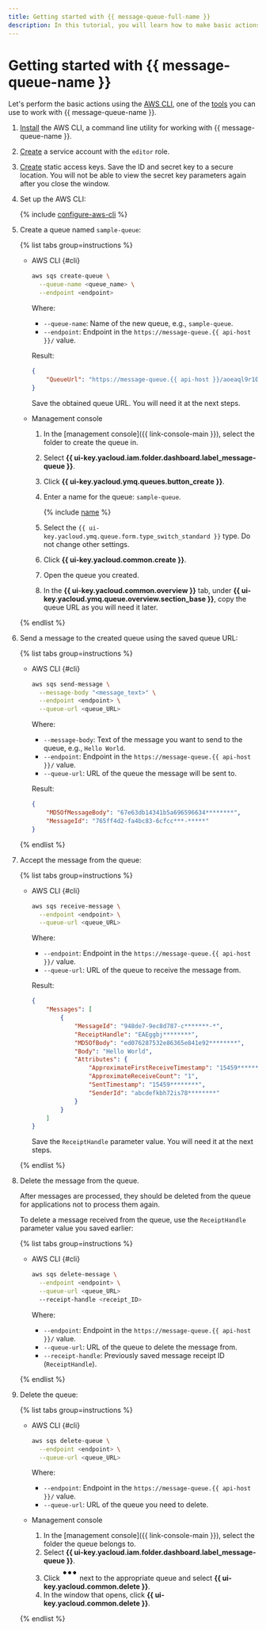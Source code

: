 ```yaml
---
title: Getting started with {{ message-queue-full-name }}
description: In this tutorial, you will learn how to make basic actions with message queues in {{ message-queue-full-name }}. First of all, install the AWS CLI, a command line utility for working with {{ message-queue-name }}.
---
```


# Getting started with {{ message-queue-name }}

Let's perform the basic actions using the [AWS CLI](https://aws.amazon.com/cli/), one of the [tools](instruments/index.md) you can use to work with {{ message-queue-name }}.

1. [Install](https://docs.aws.amazon.com/cli/latest/userguide/getting-started-install.html) the AWS CLI, a command line utility for working with {{ message-queue-name }}.
1. [Create](../iam/operations/sa/create.md) a service account with the `editor` role.
1. [Create](../iam/operations/sa/create-access-key.md) static access keys. Save the ID and secret key to a secure location. You will not be able to view the secret key parameters again after you close the window.
1. Set up the AWS CLI:

   {% include [configure-aws-cli](../_includes/message-queue/configure-aws-cli.md) %}

1. Create a queue named `sample-queue`:

   {% list tabs group=instructions %}

   - AWS CLI {#cli}

     ```bash
     aws sqs create-queue \
       --queue-name <queue_name> \
       --endpoint <endpoint>
     ```

     Where:

     * `--queue-name`: Name of the new queue, e.g., `sample-queue`.
     * `--endpoint`: Endpoint in the `https://message-queue.{{ api-host }}/` value.

     Result:

     ```json
     {
         "QueueUrl": "https://message-queue.{{ api-host }}/aoeaql9r10cd********/000000000000********/sample-queue"
     }
     ```

     Save the obtained queue URL. You will need it at the next steps.

   - Management console

     1. In the [management console]({{ link-console-main }}), select the folder to create the queue in.
     1. Select **{{ ui-key.yacloud.iam.folder.dashboard.label_message-queue }}**.
     1. Click **{{ ui-key.yacloud.ymq.queues.button_create }}**.
     1. Enter a name for the queue: `sample-queue`.

        {% include [name](../_includes/message-queue/ymq-name.md) %}

     1. Select the `{{ ui-key.yacloud.ymq.queue.form.type_switch_standard }}` type. Do not change other settings.
     1. Click **{{ ui-key.yacloud.common.create }}**.
     1. Open the queue you created.
     1. In the **{{ ui-key.yacloud.common.overview }}** tab, under **{{ ui-key.yacloud.ymq.queue.overview.section_base }}**, copy the queue URL as you will need it later.


   {% endlist %}

1. Send a message to the created queue using the saved queue URL:

   {% list tabs group=instructions %}

   - AWS CLI {#cli}

     ```bash
     aws sqs send-message \
       --message-body "<message_text>" \
       --endpoint <endpoint> \
       --queue-url <queue_URL>
     ```

     Where:

     * `--message-body`: Text of the message you want to send to the queue, e.g., `Hello World`.
     * `--endpoint`: Endpoint in the `https://message-queue.{{ api-host }}/` value.
     * `--queue-url`: URL of the queue the message will be sent to.

     Result:

     ```json
     {
         "MD5OfMessageBody": "67e63db14341b5a696596634********",
         "MessageId": "765ff4d2-fa4bc83-6cfcc***-*****"
     }
     ```

   {% endlist %}

1. Accept the message from the queue:

   {% list tabs group=instructions %}

   - AWS CLI {#cli}

     ```bash
     aws sqs receive-message \
       --endpoint <endpoint> \
       --queue-url <queue_URL>
     ```

     Where:

     * `--endpoint`: Endpoint in the `https://message-queue.{{ api-host }}/` value.
     * `--queue-url`: URL of the queue to receive the message from.

     Result:

     ```json
     {
         "Messages": [
             {
                 "MessageId": "948de7-9ec8d787-c*******-*",
                 "ReceiptHandle": "EAEggbj********",
                 "MD5OfBody": "ed076287532e86365e841e92********",
                 "Body": "Hello World",
                 "Attributes": {
                     "ApproximateFirstReceiveTimestamp": "15459********",
                     "ApproximateReceiveCount": "1",
                     "SentTimestamp": "15459********",
                     "SenderId": "abcdefkbh72is78********"
                 }
             }
         ]
     }
     ```

     Save the `ReceiptHandle` parameter value. You will need it at the next steps.

   {% endlist %}

1. Delete the message from the queue.

   After messages are processed, they should be deleted from the queue for applications not to process them again.

   To delete a message received from the queue, use the `ReceiptHandle` parameter value you saved earlier:

   {% list tabs group=instructions %}

   - AWS CLI {#cli}

     ```bash
     aws sqs delete-message \
       --endpoint <endpoint> \
       --queue-url <queue_URL>
       --receipt-handle <receipt_ID>
     ```
     Where:

     * `--endpoint`: Endpoint in the `https://message-queue.{{ api-host }}/` value.
     * `--queue-url`: URL of the queue to delete the message from.
     * `--receipt-handle`: Previously saved message receipt ID (`ReceiptHandle`).

   {% endlist %}

1. Delete the queue:

   {% list tabs group=instructions %}

   - AWS CLI {#cli}

     ```bash
     aws sqs delete-queue \
       --endpoint <endpoint> \
       --queue-url <queue_URL>
     ```

     Where:

     * `--endpoint`: Endpoint in the `https://message-queue.{{ api-host }}/` value.
     * `--queue-url`: URL of the queue you need to delete.

   - Management console

     1. In the [management console]({{ link-console-main }}), select the folder the queue belongs to.
     1. Select **{{ ui-key.yacloud.iam.folder.dashboard.label_message-queue }}**.
     1. Click ![image](../_assets/console-icons/ellipsis.svg) next to the appropriate queue and select **{{ ui-key.yacloud.common.delete }}**.
     1. In the window that opens, click **{{ ui-key.yacloud.common.delete }}**.

   {% endlist %}
